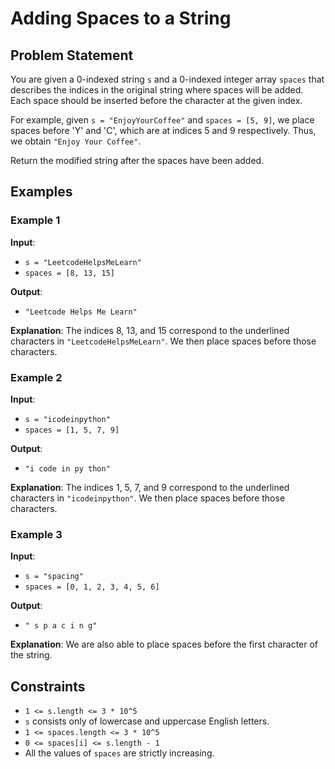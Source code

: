 # Adding Spaces to a String

## Problem Statement

You are given a 0-indexed string `s` and a 0-indexed integer array `spaces` that describes the indices in the original string where spaces will be added. Each space should be inserted before the character at the given index.

For example, given `s = "EnjoyYourCoffee"` and `spaces = [5, 9]`, we place spaces before 'Y' and 'C', which are at indices 5 and 9 respectively. Thus, we obtain `"Enjoy Your Coffee"`.

Return the modified string after the spaces have been added.

## Examples

### Example 1

**Input**: 
- `s = "LeetcodeHelpsMeLearn"`
- `spaces = [8, 13, 15]`

**Output**: 
- `"Leetcode Helps Me Learn"`

**Explanation**:
The indices 8, 13, and 15 correspond to the underlined characters in `"LeetcodeHelpsMeLearn"`. We then place spaces before those characters.

### Example 2

**Input**: 
- `s = "icodeinpython"`
- `spaces = [1, 5, 7, 9]`

**Output**: 
- `"i code in py thon"`

**Explanation**:
The indices 1, 5, 7, and 9 correspond to the underlined characters in `"icodeinpython"`. We then place spaces before those characters.

### Example 3

**Input**: 
- `s = "spacing"`
- `spaces = [0, 1, 2, 3, 4, 5, 6]`

**Output**: 
- `" s p a c i n g"`

**Explanation**:
We are also able to place spaces before the first character of the string.

## Constraints

- `1 <= s.length <= 3 * 10^5`
- `s` consists only of lowercase and uppercase English letters.
- `1 <= spaces.length <= 3 * 10^5`
- `0 <= spaces[i] <= s.length - 1`
- All the values of `spaces` are strictly increasing.

